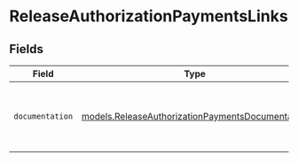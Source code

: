 # ReleaseAuthorizationPaymentsLinks


## Fields

| Field                                                                                                      | Type                                                                                                       | Required                                                                                                   | Description                                                                                                |
| ---------------------------------------------------------------------------------------------------------- | ---------------------------------------------------------------------------------------------------------- | ---------------------------------------------------------------------------------------------------------- | ---------------------------------------------------------------------------------------------------------- |
| `documentation`                                                                                            | [models.ReleaseAuthorizationPaymentsDocumentation](../models/releaseauthorizationpaymentsdocumentation.md) | :heavy_check_mark:                                                                                         | The URL to the generic Mollie API error handling guide.                                                    |